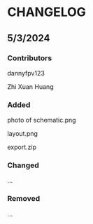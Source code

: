 # CHANGELOG

## 5/3/2024
### Contributors
dannyfpv123

Zhi Xuan Huang
### Added
photo of schematic.png

layout.png

export.zip

### Changed
...

### Removed
...